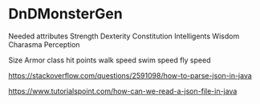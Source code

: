 # DnDMonsterGen
Needed attributes
  Strength
  Dexterity 
  Constitution
  Intelligents
  Wisdom
  Charasma
  Perception
  
  
  Size
  Armor class
  hit points
  walk speed
  swim speed
  fly speed
  
https://stackoverflow.com/questions/2591098/how-to-parse-json-in-java 

https://www.tutorialspoint.com/how-can-we-read-a-json-file-in-java
